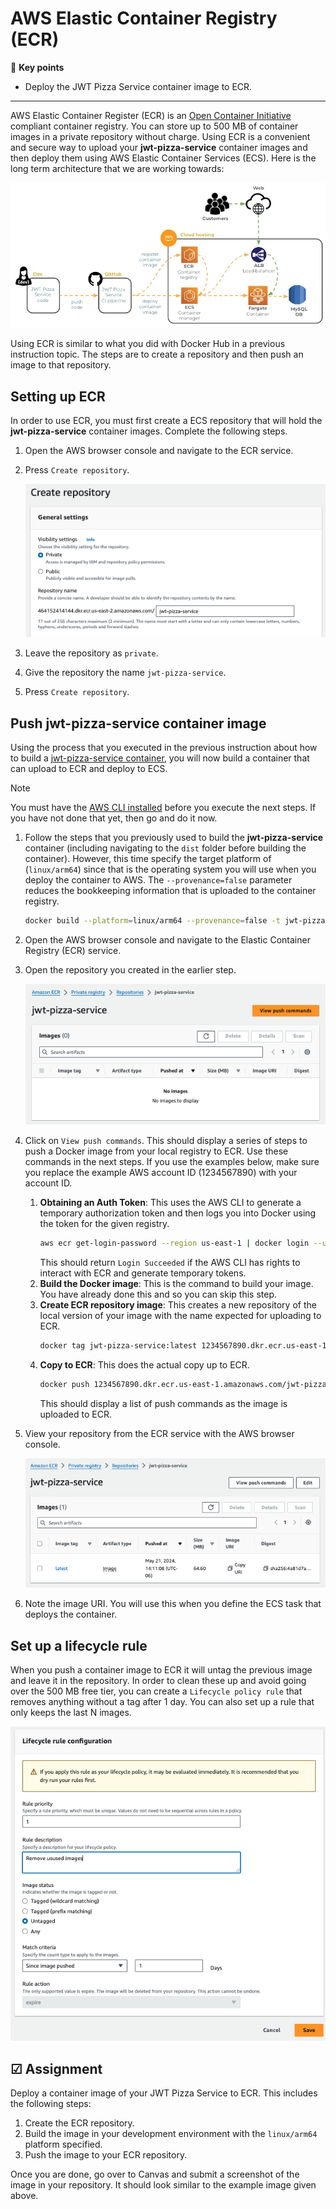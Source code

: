 # AWS Elastic Container Registry (ECR)

🔑 **Key points**

- Deploy the JWT Pizza Service container image to ECR.

---

AWS Elastic Container Register (ECR) is an [Open Container Initiative](https://opencontainers.org/) compliant container registry. You can store up to 500 MB of container images in a private repository without charge. Using ECR is a convenient and secure way to upload your **jwt-pizza-service** container images and then deploy them using AWS Elastic Container Services (ECS). Here is the long term architecture that we are working towards:

![Pizza service deployment](pizzaServiceDeployment.png)

Using ECR is similar to what you did with Docker Hub in a previous instruction topic. The steps are to create a repository and then push an image to that repository.

## Setting up ECR

In order to use ECR, you must first create a ECS repository that will hold the **jwt-pizza-service** container images. Complete the following steps.

1. Open the AWS browser console and navigate to the ECR service.
1. Press `Create repository`.

   ![Create repository](createRepository.png)

1. Leave the repository as `private`.
1. Give the repository the name `jwt-pizza-service`.
1. Press `Create repository`.

## Push jwt-pizza-service container image

Using the process that you executed in the previous instruction about how to build a [jwt-pizza-service container](../jwtPizzaServiceContainer/jwtPizzaServiceContainer.md), you will now build a container that can upload to ECR and deploy to ECS.

> [!NOTE]
> You must have the [AWS CLI installed](https://docs.aws.amazon.com/cli/latest/userguide/getting-started-install.html) before you execute the next steps. If you have not done that yet, then go and do it now.

1. Follow the steps that you previously used to build the **jwt-pizza-service** container (including navigating to the `dist` folder before building the container). However, this time specify the target platform of (`linux/arm64`) since that is the operating system you will use when you deploy the container to AWS. The `--provenance=false` parameter reduces the bookkeeping information that is uploaded to the container registry.
   ```sh
   docker build --platform=linux/arm64 --provenance=false -t jwt-pizza-service .
   ```
1. Open the AWS browser console and navigate to the Elastic Container Registry (ECR) service.
1. Open the repository you created in the earlier step.

   ![View repository](viewRepository.png)

1. Click on `View push commands`. This should display a series of steps to push a Docker image from your local registry to ECR. Use these commands in the next steps. If you use the examples below, make sure you replace the example AWS account ID (1234567890) with your account ID.
   1. **Obtaining an Auth Token**: This uses the AWS CLI to generate a temporary authorization token and then logs you into Docker using the token for the given registry.
      ```sh
      aws ecr get-login-password --region us-east-1 | docker login --username AWS --password-stdin 1234567890.dkr.ecr.us-east-1.amazonaws.com
      ```
      This should return `Login Succeeded` if the AWS CLI has rights to interact with ECR and generate temporary tokens.
   2. **Build the Docker image**: This is the command to build your image. You have already done this and so you can skip this step.
   3. **Create ECR repository image**: This creates a new repository of the local version of your image with the name expected for uploading to ECR.
      ```sh
      docker tag jwt-pizza-service:latest 1234567890.dkr.ecr.us-east-1.amazonaws.com/jwt-pizza-service:latest
      ```
   4. **Copy to ECR**: This does the actual copy up to ECR.
      ```sh
      docker push 1234567890.dkr.ecr.us-east-1.amazonaws.com/jwt-pizza-service:latest
      ```
      This should display a list of push commands as the image is uploaded to ECR.
1. View your repository from the ECR service with the AWS browser console.

   ![View uploaded image](viewUploadedDockerImage.png)

1. Note the image URI. You will use this when you define the ECS task that deploys the container.

## Set up a lifecycle rule

When you push a container image to ECR it will untag the previous image and leave it in the repository. In order to clean these up and avoid going over the 500 MB free tier, you can create a `Lifecycle policy rule` that removes anything without a tag after 1 day. You can also set up a rule that only keeps the last N images.

![Lifecycle rule](lifecycleRule.png)

## ☑ Assignment

Deploy a container image of your JWT Pizza Service to ECR. This includes the following steps:

1. Create the ECR repository.
1. Build the image in your development environment with the `linux/arm64` platform specified.
1. Push the image to your ECR repository.

Once you are done, go over to Canvas and submit a screenshot of the image in your repository. It should look similar to the example image given above.
